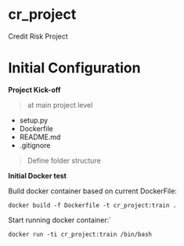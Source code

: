 # cr_project
Credit Risk Project

# Initial Configuration

**Project Kick-off**

> at main project level

* setup.py
* Dockerfile
* README.md
* .gitignore

> Define folder structure


**Initial Docker test**

Build docker container based on current DockerFile:

`docker build -f Dockerfile -t cr_project:train .`

Start running docker container:`

`docker run -ti cr_project:train /bin/bash`


